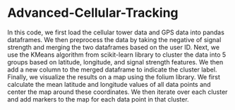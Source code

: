 # Advanced-Cellular-Tracking
In this code, we first load the cellular tower data and GPS data into pandas dataframes. We then preprocess the data by taking the negative of signal strength and merging the two dataframes based on the user ID.
Next, we use the KMeans algorithm from scikit-learn library to cluster the data into 5 groups based on latitude, longitude, and signal strength features. We then add a new column to the merged dataframe to indicate the cluster label.
Finally, we visualize the results on a map using the folium library. We first calculate the mean latitude and longitude values of all data points and center the map around these coordinates. We then iterate over each cluster and add markers to the map for each data point in that cluster.
